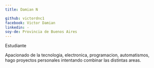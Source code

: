 ```yaml
---
title: Damian N

github: victordnc1
facebook: Victor Damian
linkedin: -
soy-de: Provincia de Buenos Aires
---
```


Estudiante

Apacionado de la tecnologia, electronica, programacion, automatismos, hago proyectos personales intentando combinar las distintas areas. 
